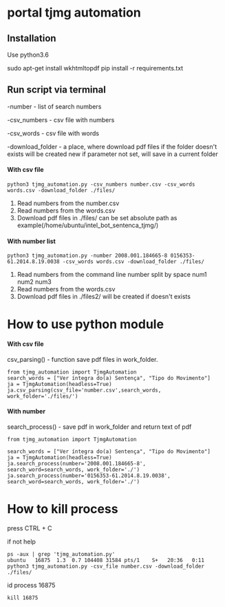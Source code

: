 # portal tjmg automation

## Installation
Use python3.6

sudo apt-get install wkhtmltopdf
pip install -r requirements.txt

## Run script via terminal
-number - list of search numbers

-csv_numbers - csv file with numbers

-csv_words - csv file with words

-download_folder - a place, where download pdf files if the folder doesn't exists will be created new if parameter not set, will save in a current folder

#### With csv file
```
python3 tjmg_automation.py -csv_numbers number.csv -csv_words words.csv -download_folder ./files/
```
1. Read numbers from the number.csv
2. Read numbers from the words.csv
3. Download pdf files in  ./files/ can be set absolute path as example(/home/ubuntu/intel_bot_sentenca_tjmg/)

#### With number list
```
python3 tjmg_automation.py -number 2008.001.184665-8 0156353-61.2014.8.19.0038 -csv_words words.csv -download_folder ./files/
```
1. Read numbers from the command line number split by space num1 num2 num3
2. Read numbers from the words.csv
3. Download pdf files in  ./files2/ will be created if doesn't exists

# How to use python module

#### With csv file
csv_parsing() - function save pdf files in work_folder.
```
from tjmg_automation import TjmgAutomation
search_words = ["Ver íntegra do(a) Sentença", "Tipo do Movimento"]
ja = TjmgAutomation(headless=True)
ja.csv_parsing(csv_file='number.csv',search_words, work_folder='./files/')
```
#### With number
search_process() - save pdf in work_folder and return text of pdf
```
from tjmg_automation import TjmgAutomation

search_words = ["Ver íntegra do(a) Sentença", "Tipo do Movimento"]
ja = TjmgAutomation(headless=True)
ja.search_process(number='2008.001.184665-8', search_word=search_words, work_folder='./')
ja.search_process(number='0156353-61.2014.8.19.0038', search_word=search_words, work_folder='./')
```
# How to kill process
press CTRL + C

if not help
```
ps -aux | grep 'tjmg_automation.py'
ubuntu   16875  1.3  0.7 104408 31584 pts/1    S+   20:36   0:11 python3 tjmg_automation.py -csv_file number.csv -download_folder ./files/
```
id process 16875
```
kill 16875
```
